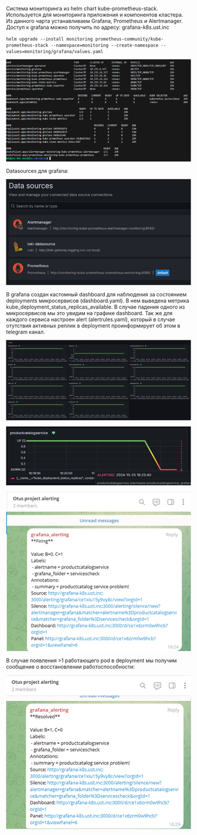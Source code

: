 Система мониторинга из helm chart kube-prometheus-stack. Используется для мониторинга приложения и компонентов кластера. Из данного чарта устанавливаем Grafana, Prometheus и Alertmanager. Доступ к grafana можно получить по адресу: grafana-k8s.ust.inc


`helm upgrade --install monitoring prometheus-community/kube-prometheus-stack --namespace=monitoring --create-namespace --values=monitoring/grafana/values.yaml`

![alt text]({61BDD6AD-A23F-45F0-980C-022F4652BA92}.png)

Datasources для grafana:

![alt text]({FCDE381C-D2F0-496D-BE01-4C2AF557759D}.png)

В grafana создан кастомный dashboard для наблюдения за состоянием deployments микросервисов (dashboard.yaml). В нем выведена метрика kube_deployment_status_replicas_available. В случае падения одного из микросервисов мы это увидим на графике dashboard. Так же для каждого сервиса настроен alert (alertrules.yaml), который в случае отутствия активных реплик в deployment проинформирует об этом в telegram канал. 

![alt text]({77D03ED9-D624-464F-9EB8-10C1EBC94FF9}.png)

![alt text]({4D8DD230-A5F9-4370-8E76-4C4B51A10F95}.png)

![alt text]({DB77F8E4-1BD2-41F8-A709-311C1DADCBF5}.png)

В случае появления >1 работающего pod в deployment мы получим сообщение о восстановлении работоспособности:

![alt text]({33913BF3-4C37-44EB-85BA-2142BD69F51F}.png)